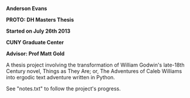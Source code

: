 
<p><b>Anderson Evans</p>
<p>PROTO: DH Masters Thesis</p>
<p>Started on July 26th 2013</p>
<p>CUNY Graduate Center</p>
<p>Advisor: Prof Matt Gold</b></p>


<p>A thesis project involving the transformation of William Godwin's late-18th Century novel, Things as They Are; or, The Adventures of Caleb Williams into ergodic text adventure written in Python.</p>

<p>See "notes.txt" to follow the project's progress.</p>
